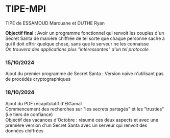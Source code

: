 # TIPE-MPI
TIPE de ESSAMOUD Marouane et DUTHE Ryan

**Objectif final** : Avoir un programme fonctionnel qui renvoit les couples d'un Secret Santa de manière chiffrée de tel sorte que chaque personne sache à qui il doit offrir quelque chose, sans que le serveur ne les connaisse  
*On trouvera des applications plus "intéressantes" d'un tel protocole*

### 15/10/2024
Ajout du premier programme de Secret Santa : Version naïve n'utilisant pas de procédés cryptographiques

### 18/10/2024  
Ajout du PDF récapitulatif d'ElGamal  
Commencement des recherches sur "les secrets partagés" et les "trusties" (i.e tiers de confiance)   
Objectif des vacances d'Octobre : résumé ces deux aspects et avec une première version d'un Secret Santa avec un serveur qui renvoit des données chiffrées
